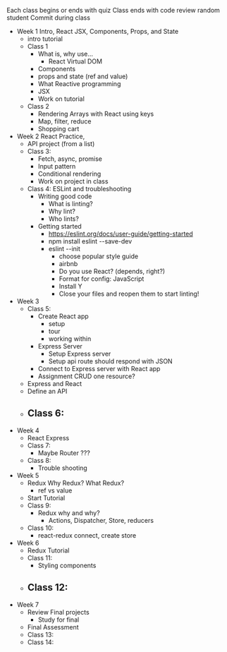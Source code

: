 
Each class begins or ends with quiz 
Class ends with code review random student
Commit during class 


- Week 1 Intro, React JSX, Components, Props, and State
	- intro tutorial
	- Class 1 
		- What is, why use… 
			- React Virtual DOM
		- Components 
		- props and state (ref and value)
		- What Reactive programming 
		- JSX 
		- Work on tutorial 
	- Class 2
		- Rendering Arrays with React using keys 
		- Map, filter, reduce 
		- Shopping cart
- Week 2 React Practice, 
	- API project (from a list)
	- Class 3: 
		- Fetch, async, promise
		- Input pattern
		- Conditional rendering 
		- Work on project in class
	- Class 4: ESLint and troubleshooting
		- Writing good code
			- What is linting? 
			- Why lint? 
			- Who lints?
		- Getting started
			- https://eslint.org/docs/user-guide/getting-started
			- npm install eslint --save-dev
			- eslint --init
				- choose popular style guide
				- airbnb
				- Do you use React? (depends, right?)
				- Format for config: JavaScript 
				- Install Y
				- Close your files and reopen them to start linting!
- Week 3
	- Class 5: 
		- Create React app 
			- setup 
			- tour 
			- working within
		- Express Server
			- Setup Express server
			- Setup api route should respond with JSON
		- Connect to Express server with React app 
		- Assignment CRUD one resource?
	- Express and React 
	- Define an API
	- Class 6: 
		- 
- Week 4
	- React Express
	- Class 7:
		- Maybe Router ???
	- Class 8:
		- Trouble shooting 
- Week 5
	- Redux Why Redux? What Redux? 
		- ref vs value
	- Start Tutorial 
	- Class 9: 
		- Redux why and why?
			- Actions, Dispatcher, Store, reducers
	- Class 10: 
		- react-redux connect, create store
- Week 6
	- Redux Tutorial 
	-	Class 11:
		- Styling components 
	- Class 12:
		-
- Week 7
	- Review Final projects 
		- Study for final 
	- Final Assessment 
	- Class 13: 
	- Class 14:
